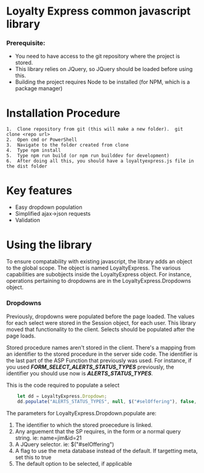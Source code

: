 # Loyalty Express common javascript library

### Prerequisite: 
 - You need to have access to the git repository where the project is stored.
 - This library relies on JQuery, so JQuery should be loaded before using this.
 - Building the project requires Node to be installed (for NPM, which is a package manager)

# Installation Procedure
    1.  Clone repository from git (this will make a new folder).  git clone <repo url>
    2.  Open cmd or PowerShell
    3.  Navigate to the folder created from clone
    4.  Type npm install
    5.  Type npm run build (or npm run builddev for development)
    6.  After doing all this, you should have a loyaltyexpress.js file in the dist folder

# Key features

 - Easy dropdown population
 - Simplified ajax->json requests
 - Validation

# Using the library

To ensure compatability with existing javascript, the library adds an object to the global scope.  The object is named LoyaltyExpress.  The
various capabilities are subobjects inside the LoyaltyExpress object.  For instance, operations pertaining to dropdowns are in the
LoyaltyExpress.Dropdowns object.

### Dropdowns

Previously, dropdowns were populated before the page loaded.  The values for each select were stored in the Session object, for each user.  This
library moved that functionality to the client.  Selects should be populated after the page loads.  

Stored procedure names aren't stored in the client.  There's a mapping from an identifier to the stored procedure in the server side code.  The
identifier is the last part of the ASP Function that previously was used.  For instance, if you used ***FORM_SELECT_ALERTS_STATUS_TYPES*** previously,
the identifier you should use now is ***ALERTS_STATUS_TYPES***.

This is the code required to populate a select

```javascript
    let dd = LoyaltyExpress.Dropdown;            
    dd.populate("ALERTS_STATUS_TYPES", null, $("#selOffering"), false, params[1]);
```

The parameters for LoyaltyExpress.Dropdown.populate are:

1.  The identifier to which the stored proecedure is linked.
2.  Any arguement that the SP requires, in the form or a normal query string.  ie:  name=jim&id=21
3.  A JQuery selector.  ie: $("#selOffering")
4.  A flag to use the meta database instead of the default.  If targetting meta, set this to true
5.  The default option to be selected, if applicable





